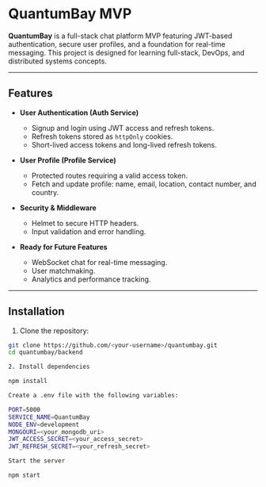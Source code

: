 # QuantumBay MVP

**QuantumBay** is a full-stack chat platform MVP featuring JWT-based authentication, secure user profiles, and a foundation for real-time messaging. This project is designed for learning full-stack, DevOps, and distributed systems concepts.

---

## Features

- **User Authentication (Auth Service)**
  - Signup and login using JWT access and refresh tokens.
  - Refresh tokens stored as `httpOnly` cookies.
  - Short-lived access tokens and long-lived refresh tokens.

- **User Profile (Profile Service)**
  - Protected routes requiring a valid access token.
  - Fetch and update profile: name, email, location, contact number, and country.

- **Security & Middleware**
  - Helmet to secure HTTP headers.
  - Input validation and error handling.

- **Ready for Future Features**
  - WebSocket chat for real-time messaging.
  - User matchmaking.
  - Analytics and performance tracking.

---

## Installation

1. Clone the repository:

```bash
git clone https://github.com/<your-username>/quantumbay.git
cd quantumbay/backend

2. Install dependencies

npm install

Create a .env file with the following variables:

PORT=5000
SERVICE_NAME=QuantumBay
NODE_ENV=development
MONGOURI=<your_mongodb_uri>
JWT_ACCESS_SECRET=<your_access_secret>
JWT_REFRESH_SECRET=<your_refresh_secret>

Start the server

npm start
